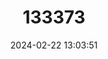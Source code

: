 ---
title: "133373"
category: "Orbicella faveolata"
draft: false
date: 2024-02-22 13:03:51
languages:
  French: ["Corail-étoilé à Bosses"]
  Spanish; Castilian: ["Coral Estrella Montaña"]
  English: ["Mountainous Star Coral"]
---